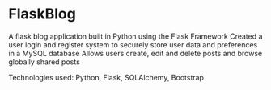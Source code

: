 # FlaskBlog
A flask blog application built in Python using the Flask Framework
Created a user login and register system to securely store user data and preferences in a MySQL database
Allows users create, edit and delete posts and browse globally shared posts

Technologies used: Python, Flask, SQLAlchemy, Bootstrap
